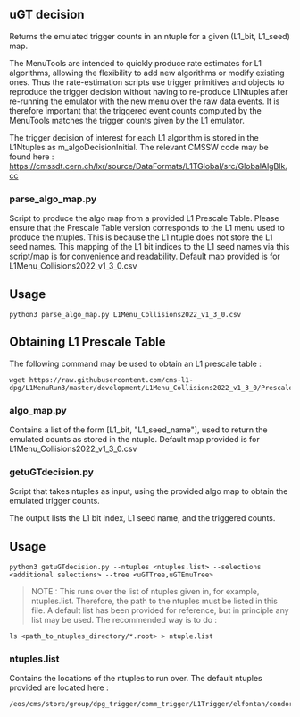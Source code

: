 ## uGT decision

Returns the emulated trigger counts in an ntuple for a given (L1_bit, L1_seed)  map.

The MenuTools are intended to quickly produce rate estimates for L1 algorithms, allowing the flexibility to add new algorithms or modify existing ones. Thus the rate-estimation scripts use trigger primitives and objects to reproduce the trigger decision without having to re-produce L1Ntuples after re-running the emulator with the new menu over the raw data events. It is therefore important that the triggered event counts computed by the MenuTools matches the trigger counts given by the L1 emulator. 

The trigger decision of interest for each L1 algorithm is stored in the L1Ntuples as m_algoDecisionInitial. The relevant CMSSW code may be found here : https://cmssdt.cern.ch/lxr/source/DataFormats/L1TGlobal/src/GlobalAlgBlk.cc

### parse_algo_map.py

Script to produce the algo map from a provided L1 Prescale Table. Please ensure that the Prescale Table version corresponds to the L1 menu used to produce the ntuples. This is because the L1 ntuple does not store the L1 seed names. This mapping of the L1 bit indices to the L1 seed names via this script/map is for convenience and readability. Default map provided is for L1Menu_Collisions2022_v1_3_0.csv

## Usage

```
python3 parse_algo_map.py L1Menu_Collisions2022_v1_3_0.csv
```

## Obtaining L1 Prescale Table

The following command may be used to obtain an L1 prescale table :

```
wget https://raw.githubusercontent.com/cms-l1-dpg/L1MenuRun3/master/development/L1Menu_Collisions2022_v1_3_0/PrescaleTable/L1Menu_Collisions2022_v1_3_0.csv
```

### algo_map.py

Contains a list of the form [L1_bit, "L1_seed_name"], used to return the emulated counts as stored in the ntuple. Default map provided is for L1Menu_Collisions2022_v1_3_0.csv

### getuGTdecision.py

Script that takes ntuples as input, using the provided algo map to obtain the emulated trigger counts.

The output lists the L1 bit index, L1 seed name, and the triggered counts.

## Usage

```
python3 getuGTdecision.py --ntuples <ntuples.list> --selections <additional selections> --tree <uGTTree,uGTEmuTree>
```
>NOTE : This runs over the list of ntuples given in, for example, ntuples.list. Therefore, the path to the ntuples must be listed in this file. A default list has been provided for reference, but in principle any list may be used. The recommended way is to do :
```
ls <path_to_ntuples_directory/*.root> > ntuple.list
```
### ntuples.list

Contains the locations of the ntuples to run over. The default ntuples provided are located here : 
```
/eos/cms/store/group/dpg_trigger/comm_trigger/L1Trigger/elfontan/condor/newCalibrations_startOfRun3_run3MC_NuGun_E10/
```

